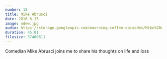 ```yaml
---
number: 15
title: Mike Abrusci
date: 2016-6-15
image: mdew.jpg
audio: https://storage.googleapis.com/mourning-coffee-episodes/Mike%20Abrusci%20Release.mp3
duration: 45:01
filesize: 37400611
---
```


Comedian Mike Abrusci joins me to share his thoughts on life and loss
